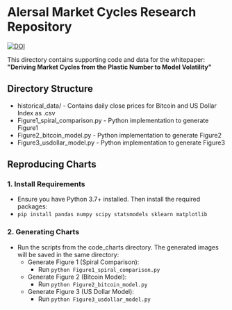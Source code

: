 # Alersal Market Cycles Research Repository
[![DOI](https://zenodo.org/badge/DOI/10.5281/zenodo.16730905.svg)](https://doi.org/10.5281/zenodo.16730905)

This directory contains supporting code and data for the whitepaper:  
**"Deriving Market Cycles from the Plastic Number to Model Volatility"**

## Directory Structure
- historical_data/             - Contains daily close prices for Bitcoin and US Dollar Index as .csv
- Figure1_spiral_comparison.py - Python implementation to generate Figure1
- Figure2_bitcoin_model.py     - Python implementation to generate Figure2
- Figure3_usdollar_model.py    - Python implementation to generate Figure3



## Reproducing Charts
### 1. Install Requirements
   - Ensure you have Python 3.7+ installed. Then install the required packages:
   - `pip install pandas numpy scipy statsmodels sklearn matplotlib`

### 2. Generating Charts 
- Run the scripts from the code_charts directory. The generated images will be saved in the same directory:
   - Generate Figure 1 (Spiral Comparison):
      - Run `python Figure1_spiral_comparison.py`
   - Generate Figure 2 (Bitcoin Model):
      - Run `python Figure2_bitcoin_model.py`
   - Generate Figure 3 (US Dollar Model):
      - Run `python Figure3_usdollar_model.py`

